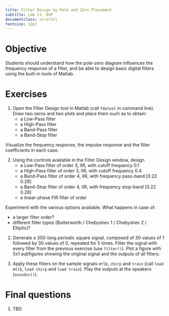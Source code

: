 ```yaml
---
title: Filter Design by Pole and Zero Placement
subtitle: Lab 11, DSP
documentclass: scrartcl
fontsize: 12pt
---
```


# Objective

Students should understand how the pole-zero diagram influences 
the frequency response of a filter, and be able to design basic
digital filters using the built-in tools of Matlab.

# Exercises

1. Open the Filter Design tool in Matlab (call `fdatool` in command line).
Draw two zeros and two plots and place them such as to obtain:
    - a Low-Pass filter
    - a High-Pass filter
    - a Band-Pass filter
    - a Band-Stop filter
    
Visualize the frequency response, the impulse response and the filter coefficients in each case.

2. Using the controls available in the Filter Design window, design 
    - a Low-Pass filter of order 3, IIR, with cutoff frequency 0.1
    - a High-Pass filter of order 3, IIR, with cutoff frequency 0.4
    - a Band-Pass filter of order 4, IIR, with frequency pass-band [0.22 0.28]
    - a Band-Stop filter of order 4, IIR, with frequency stop-band [0.22 0.28]
    - a linear-phase FIR filter of order 

Experiment with the various options available. What happens in case of:

  - a larger filter order?
  - different filter types (Butterworth / Chebyshev 1 / Chebyshev 2 / Elliptic)?

2. Generate a 300-long periodic square signal, composed of 30 values of 1 followed by 30 values of 0, 
repeated for 5 times. Filter the signal with every filter from the previous exercise (use `filter()`).
Plot a figure with 5x1 subfigures showing the original signal and the outputs of all filters.

3. Apply these filters on the sample signals `mtlb`, `chirp` and `train` (call `load mtlb`, `load chirp` and `load train`).
Play the outputs at the speakers (`soundsc()`).



# Final questions

1. TBD
